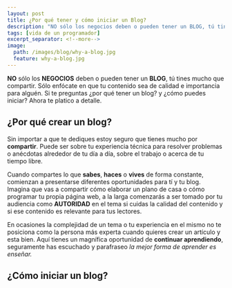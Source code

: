 ```yaml
---
layout: post
title: ¿Por qué tener y cómo iniciar un Blog?
description: "NO sólo los negocios deben o pueden tener un BLOG, tú tines mucho que compartir. Sólo enfócate en que tu contenido sea de calidad e importancia para alguén."
tags: [vida de un programador]
excerpt_separator: <!--more-->
image:
  path: /images/blog/why-a-blog.jpg
  feature: why-a-blog.jpg
---
```


<strong>NO</strong> sólo los <strong>NEGOCIOS</strong> deben o pueden tener un <strong>BLOG</strong>, tú tines mucho que compartir. Sólo enfócate en que tu contenido sea de calidad e importancia para alguén. Si te preguntas ¿por qué tener un blog? y ¿cómo puedes iniciar? Ahora te platico a detalle.

<!--more-->

## ¿Por qué crear un blog?

Sin importar a que te dediques estoy seguro que tienes mucho por <strong>compartir</strong>. Puede ser sobre tu experiencia técnica para resolver problemas o anécdotas alrededor de tu día a día, sobre el trabajo o acerca de tu tiempo libre.

Cuando compartes lo que <strong>sabes</strong>, <strong>haces</strong> o <strong>vives</strong> de forma constante, comienzan a presentarse diferentes oportunidades para tí y tu blog. Imagina que vas a compartir cómo elaborar un plano de casa o cómo programar tu propia página web, a la larga comenzarás a ser tomado por tu audiencia como <strong>AUTORIDAD</strong> en el tema si cuidas la calidad del contenido y si ese contenido es relevante para tus lectores.

En ocasiones la complejidad de un tema o tu experiencia en el mismo no te posiciona como la persona más experta cuando  quieres crear un artículo y esta bien. Aquí tienes un magnífica oportunidad de <strong>continuar aprendiendo</strong>, seguramente has escuchado y parafraseo <i>la mejor forma de aprender es enseñar.</i>

## ¿Cómo iniciar un blog?